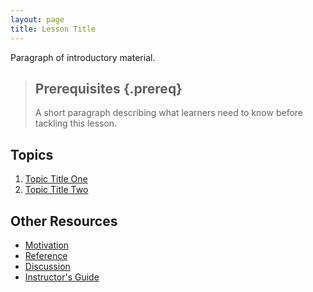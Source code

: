 ```yaml
---
layout: page
title: Lesson Title
---
```

Paragraph of introductory material.

> ## Prerequisites {.prereq}
>
> A short paragraph describing what learners need to know
> before tackling this lesson.

## Topics

1.  [Topic Title One](01-one.html)
2.  [Topic Title Two](02-two.html)

## Other Resources

*   [Motivation](motivation.html)
*   [Reference](reference.html)
*   [Discussion](discussion.html)
*   [Instructor's Guide](instructors.html)

